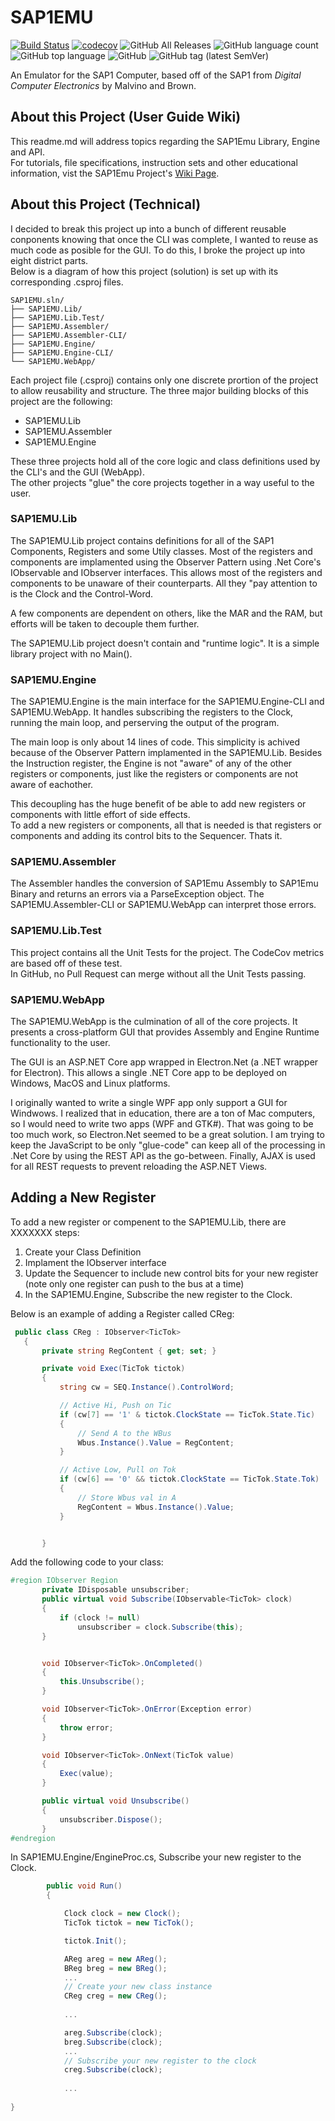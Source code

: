 # SAP1EMU
[![Build Status](https://travis-ci.org/rbaker26/SAP1EMU.svg?branch=master)](https://travis-ci.org/rbaker26/SAP1EMU) 
[![codecov](https://codecov.io/gh/rbaker26/SAP1EMU/branch/master/graph/badge.svg)](https://codecov.io/gh/rbaker26/SAP1EMU)
![GitHub All Releases](https://img.shields.io/github/downloads/rbaker26/SAP1EMU/total?color=blue) 
![GitHub language count](https://img.shields.io/github/languages/count/rbaker26/SAP1EMU) 
![GitHub top language](https://img.shields.io/github/languages/top/rbaker26/SAP1EMU)
![GitHub](https://img.shields.io/github/license/rbaker26/SAP1EMU)
![GitHub tag (latest SemVer)](https://img.shields.io/github/v/tag/rbaker26/SAP1EMU)

An Emulator for the SAP1 Computer, based off of the SAP1 from _Digital Computer Electronics_ by Malvino and Brown.

## About this Project (User Guide Wiki)
This readme.md will address topics regarding the SAP1Emu Library, Engine and API. <br>
For tutorials, file specifications, instruction sets and other educational information, vist the SAP1Emu Project's [Wiki Page](https://github.com/rbaker26/SAP1EMU/wiki).


## About this Project (Technical)
I decided to break this project up into a bunch of different reusable conponents knowing that once the CLI was complete, I wanted to reuse as much code as posible for the GUI.  To do this, I broke the project up into eight district parts. <br>
Below is a diagram of how this project (solution) is set up with its corresponding .csproj files.
```
SAP1EMU.sln/
├── SAP1EMU.Lib/
├── SAP1EMU.Lib.Test/
├── SAP1EMU.Assembler/
├── SAP1EMU.Assembler-CLI/
├── SAP1EMU.Engine/
├── SAP1EMU.Engine-CLI/
└── SAP1EMU.WebApp/
```

Each project file (.csproj) contains only one discrete prortion of the project to allow reusability and structure. The three major building blocks of this project are the following:
 * SAP1EMU.Lib
 * SAP1EMU.Assembler
 * SAP1EMU.Engine
 
These three projects hold all of the core logic and class definitions used by the CLI's and the GUI (WebApp). <br>
The other projects "glue" the core projects together in a way useful to the user.


### SAP1EMU.Lib
The SAP1EMU.Lib project contains definitions for all of the SAP1 Components, Registers and some Utily classes.
Most of the registers and components are implamented using the Observer Pattern using .Net Core's IObservable<T> and IObserver<T> interfaces.  This allows most of the registers and components to be unaware of their counterparts.  All they "pay attention to is the Clock and the Control-Word.
 
A few components are dependent on others, like the MAR and the RAM, but efforts will be taken to decouple them further.

The SAP1EMU.Lib project doesn't contain and "runtime logic".  It is a simple library project with no Main().

### SAP1EMU.Engine
The SAP1EMU.Engine is the main interface for the SAP1EMU.Engine-CLI and SAP1EMU.WebApp.  It handles subscribing the registers to the Clock, running the main loop, and perserving the output of the program.

The main loop is only about 14 lines of code. This simplicity is achived because of the Observer Pattern implamented in the SAP1EMU.Lib.  Besides the Instruction register, the Engine is not "aware" of any of the other registers or components, just like the registers or components are not aware of eachother.  

This decoupling has the huge benefit of be able to add new registers or components with little effort of side effects. <br>
To add a new registers or components, all that is needed is that registers or components and adding its control bits to the Sequencer.  Thats it.


### SAP1EMU.Assembler
The Assembler handles the conversion of SAP1Emu Assembly to SAP1Emu Binary and returns an errors via a ParseException object.
The SAP1EMU.Assembler-CLI or SAP1EMU.WebApp can interpret those errors.

### SAP1EMU.Lib.Test
This project contains all the Unit Tests for the project. The CodeCov metrics are based off of these test. <br>
In GitHub, no Pull Request can merge without all the Unit Tests passing.  

### SAP1EMU.WebApp
The SAP1EMU.WebApp is the culmination of all of the core projects.  It presents a cross-platform GUI that provides Assembly and Engine Runtime functionality to the user.  

The GUI is an ASP.NET Core app wrapped in Electron.Net (a .NET wrapper for Electron).  This allows a single .NET Core app to be deployed on Windows, MacOS and Linux platforms.  

I originally wanted to write a single WPF app only support a GUI for Windwows.  I realized that in education, there are a ton of Mac computers, so I would need to write two apps (WPF and GTK#).  That was going  to be too much work, so Electron.Net seemed to be a great solution. I am trying to keep the JavaScript to be only "glue-code" can keep all of the processing in .Net Core by using the REST API as the go-between.  Finally, AJAX is used for all REST requests to prevent reloading the ASP.NET Views.


## Adding a New Register
To add a new register or compenent to the SAP1EMU.Lib, there are XXXXXXX steps:
 1) Create your Class Definition
 2) Implament the IObserver<T> interface
 3) Update the Sequencer to include new control bits for your new register (note only one register can push to the bus at a time)
 4) In the SAP1EMU.Engine, Subscribe the new register to the Clock.
 
 Below is an example of adding a Register called CReg:
 
 ```c#
  public class CReg : IObserver<TicTok>
    {
        private string RegContent { get; set; }

        private void Exec(TicTok tictok)
        {
            string cw = SEQ.Instance().ControlWord;

            // Active Hi, Push on Tic
            if (cw[7] == '1' & tictok.ClockState == TicTok.State.Tic)
            {
                // Send A to the WBus
                Wbus.Instance().Value = RegContent;
            }

            // Active Low, Pull on Tok
            if (cw[6] == '0' && tictok.ClockState == TicTok.State.Tok)
            {
                // Store Wbus val in A
                RegContent = Wbus.Instance().Value;
            }


        }
 ```
 
 Add the following code to your class:
 
 ```c#
 #region IObserver Region
        private IDisposable unsubscriber;
        public virtual void Subscribe(IObservable<TicTok> clock)
        {
            if (clock != null)
                unsubscriber = clock.Subscribe(this);
        }


        void IObserver<TicTok>.OnCompleted()
        {
            this.Unsubscribe();
        }

        void IObserver<TicTok>.OnError(Exception error)
        {
            throw error;
        }

        void IObserver<TicTok>.OnNext(TicTok value)
        {
            Exec(value);
        }

        public virtual void Unsubscribe()
        {
            unsubscriber.Dispose();
        }
#endregion
```

In SAP1EMU.Engine/EngineProc.cs, Subscribe your new register to the Clock.
```c#
        public void Run()
        {

            Clock clock = new Clock();
            TicTok tictok = new TicTok();

            tictok.Init(); 

            AReg areg = new AReg();
            BReg breg = new BReg();
            ...            
            // Create your new class instance
            CReg creg = new CReg();  
            
            ...

            areg.Subscribe(clock);
            breg.Subscribe(clock);
            ...
            // Subscribe your new register to the clock
            creg.Subscribe(clock);
            
            ...
           
}
```
